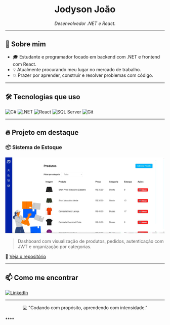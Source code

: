 <h1 align="center">Jodyson João</h1>

<p align="center">
  <em>Desenvolvedor .NET e React.</em>
</p>

---

## 🚀 Sobre mim
- 🎓 Estudante e programador focado em backend com .NET e frontend com React.
- 💡 Atualmente procurando meu lugar no mercado de trabalho.
- 💥 Prazer por aprender, construir e resolver problemas com código.

---

## 🛠️ Tecnologias que uso
![C#](https://img.shields.io/badge/C%23-239120?style=for-the-badge&logo=csharp&logoColor=white)
![.NET](https://img.shields.io/badge/.NET-512BD4?style=for-the-badge&logo=dotnet&logoColor=white)
![React](https://img.shields.io/badge/React-20232A?style=for-the-badge&logo=react&logoColor=61DAFB)
![SQL Server](https://img.shields.io/badge/SQL%20Server-CC2927?style=for-the-badge&logo=microsoftsqlserver&logoColor=white)
![Git](https://img.shields.io/badge/Git-F05032?style=for-the-badge&logo=git&logoColor=white)

---

## 🔥 Projeto em destaque

### 📦 Sistema de Estoque

<p align="center">
  <img src="estoque-image.png" width="700" alt="Sistema de Estoque"/>
</p>

> Dashboard com visualização de produtos, pedidos, autenticação com JWT e organização por categorias.

🔗 [Veja o repositório](https://github.com/JodysonJoao/Estoque-Fullstack)

---

## 📫 Como me encontrar

[![LinkedIn](https://img.shields.io/badge/LinkedIn-0077B5?style=for-the-badge&logo=linkedin&logoColor=white)](https://linkedin.com/in/jodyson-joao)

---

<p align="center">
  💻 "Codando com propósito, aprendendo com intensidade."
</p>
****
